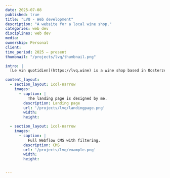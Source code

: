 ```yaml
---
date: 2025-07-08
published: true
title: "LVQ - Web development"
description: "A website for a local wine shop."
categories: web dev
disciplines: web dev
media:
ownership: Personal
client:
time_period: 2025 – present
thumbnail: "/projects/lvq/thumbnail.png"

intro: |
  [Le vin quotidien](https://lvq.wine) is a wine shop based in Oosterzele. The site was built with Webflow, and I implemented custom code for features such as the top banner and the shopping cart logic. 

content_layout:
  - section_layout: 1col-narrow
    images:
      - caption: |
          The landing page is designed by me.
        description: Landing page
        url: '/projects/lvq/landingpage.png'
        width:
        height:

  - section_layout: 1col-narrow
    images:
      - caption: |
          Full Webflow CMS with filtering.
        description: CMS
        url: '/projects/lvq/example.png'
        width:
        height:


---
```

